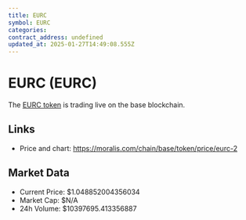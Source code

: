 ```yaml
---
title: EURC
symbol: EURC
categories: 
contract_address: undefined
updated_at: 2025-01-27T14:49:08.555Z
---
```


# EURC (EURC)
The [EURC token](https://moralis.com/chain/base/token/price/eurc-2) is trading live on the base blockchain.

## Links
- Price and chart: https://moralis.com/chain/base/token/price/eurc-2

## Market Data
- Current Price: $1.048852004356034
- Market Cap: $N/A
- 24h Volume: $10397695.413356887
